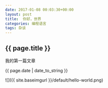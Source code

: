 ```yaml
---
date: 2017-01-08 00:03:30+00:00
layout: post
title:  你好，世界
categories: 编程语言
tags: 杂谈
---
```


<h2>{{ page.title }}</h2>
<p>我的第一篇文章</p>
<p>{{ page.date | date_to_string }}</p>
![]({{ site.baseimgurl }}/default/hello-world.png)